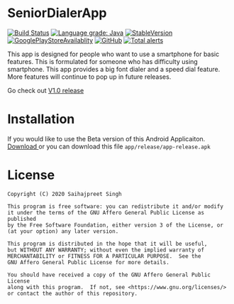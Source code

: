 # SeniorDialerApp

[![Build Status](https://travis-ci.org/saihaj/SeniorDialerApp.svg?branch=master)](https://travis-ci.org/saihaj/SeniorDialerApp)
[![Language grade: Java](https://img.shields.io/lgtm/grade/java/g/saihaj/SeniorDialerApp.svg?logo=lgtm&logoWidth=18)](https://lgtm.com/projects/g/saihaj/SeniorDialerApp/context:java)
<a href="https://github.com/saihaj/SeniorDialerApp/releases">![StableVersion](https://img.shields.io/badge/Stable%20Version-1.0-yellowgreen)</a>
<a href="https://play.google.com/store/apps/details?id=com.sps.seniordialer">![GooglePlayStoreAvailablity](https://img.shields.io/badge/Available-GooglePlayStore-brightgreen)</a>
<a href="https://github.com/saihaj/SeniorDialerApp/blob/master/LICENSE">![GitHub](https://img.shields.io/github/license/saihaj/SeniorDialerApp)</a>
[![Total alerts](https://img.shields.io/lgtm/alerts/g/saihaj/SeniorDialerApp.svg?logo=lgtm&logoWidth=18)](https://lgtm.com/projects/g/saihaj/SeniorDialerApp/alerts/)

This app is designed for people who want to use a smartphone for basic features. This is formulated for someone who has difficulty using smartphone. This app provides a big font dialer and a speed dial feature. More features will continue to pop up in future releases. 

Go check out <a href="https://github.com/saihaj/SeniorDialerApp/releases">V1.0 release</a> 

# Installation
If you would like to use the Beta version of this Android Applicaiton. </br>
<a href="https://github.com/saihaj/SeniorDialerApp/raw/master/app/release/app-release.apk"> Download </a> or 
you can download this file `app/release/app-release.apk`

# License

    Copyright (C) 2020 Saihajpreet Singh

    This program is free software: you can redistribute it and/or modify
    it under the terms of the GNU Affero General Public License as published
    by the Free Software Foundation, either version 3 of the License, or
    (at your option) any later version.

    This program is distributed in the hope that it will be useful,
    but WITHOUT ANY WARRANTY; without even the implied warranty of
    MERCHANTABILITY or FITNESS FOR A PARTICULAR PURPOSE.  See the
    GNU Affero General Public License for more details.

    You should have received a copy of the GNU Affero General Public License
    along with this program.  If not, see <https://www.gnu.org/licenses/>
    or contact the author of this repository. 
